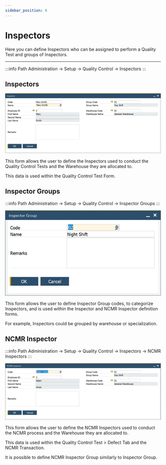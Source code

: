 ```yaml
---
sidebar_position: 6
---
```


# Inspectors

Here you can define Inspectors who can be assigned to perform a Quality Test and groups of Inspectors.

---

:::info Path
    Administration → Setup → Quality Control → Inspectors
:::

## Inspectors

![Inspector](./media/inspectors/inspector.webp)

This form allows the user to define the Inspectors used to conduct the Quality Control Tests and the Warehouse they are allocated to.

This data is used within the Quality Control Test Form.

## Inspector Groups

:::info Path
    Administration → Setup → Quality Control → Inspector Groups
:::

![Inspector Group](./media/inspectors/inspector-group.webp)

This form allows the user to define Inspector Group codes, to categorize Inspectors, and is used within the Inspector and NCMR Inspector definition forms.

For example, Inspectors could be grouped by warehouse or specialization.

## NCMR Inspector

:::info Path
    Administration → Setup → Quality Control → Inspectors → NCMR Inspectors
:::

![NCMR Inspector](./media/inspectors/ncmr-inspector.webp)

This form allows the user to define the NCMR Inspectors used to conduct the NCMR process and the Warehouse they are allocated to.

This data is used within the Quality Control Test > Defect Tab and the NCMR Transaction.

It is possible to define NCMR Inspector Group similarly to Inspector Group.
